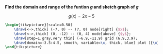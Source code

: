 **Find the domain and range of the funtion $g$ and sketch graph of $g$**

$$
g(x) = 2x-5 
$$

```tikz
\begin{tikzpicture}[scale=0.50]
    \draw[<->,thick] (-7, 0) -- (7, 0) node[right] {$x$};
    \draw[<->,thick] (0, -12) -- (0, 4) node[above] {$y$};
    \draw[step=1,gray,very thin] (-6.9,-11.9) grid (6.9,3.9);
    \draw[domain=-3.5:4.5, smooth, variable=\x, thick, blue] plot ({\x}, {2*\x-5});
\end{tikzpicture}
```